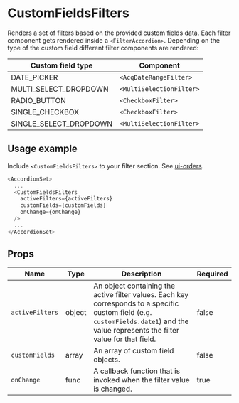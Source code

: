 # CustomFieldsFilters

Renders a set of filters based on the provided custom fields data.
Each filter component gets rendered inside a `<FilterAccordion>`. Depending on
the type of the custom field different filter components are rendered:

| Custom field type | Component
--- | ---
DATE_PICKER | `<AcqDateRangeFilter>`
MULTI_SELECT_DROPDOWN | `<MultiSelectionFilter>`
RADIO_BUTTON | `<CheckboxFilter>`
SINGLE_CHECKBOX | `<CheckboxFilter>`
SINGLE_SELECT_DROPDOWN | `<MultiSelectionFilter>`

## Usage example

Include `<CustomFieldsFilters>` to your filter section. See  [ui-orders](https://github.com/folio-org/ui-orders/blob/master/src/OrdersList/OrdersListFilters.js). 

```js
<AccordionSet>
  ...
  <CustomFieldsFilters
    activeFilters={activeFilters}
    customFields={customFields}
    onChange={onChange}
  />
  ...
</AccordionSet>
```


## Props

Name | Type | Description | Required
--- | --- | --- | ---
`activeFilters` | object | An object containing the active filter values. Each key corresponds to a specific custom field (e.g. `customFields.date1`) and the value represents the filter value for that field. | false
`customFields` | array | An array of custom field objects. | false
`onChange` | func | A callback function that is invoked when the filter value is changed. | true
